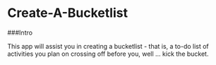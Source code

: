 # Create-A-Bucketlist

###Intro

This app will assist you in creating a bucketlist - that is, a to-do list of activities you
plan on crossing off before you, well ... kick the bucket.
